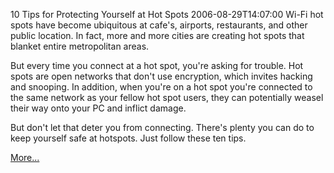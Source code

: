 10 Tips for Protecting Yourself at Hot Spots 
2006-08-29T14:07:00
Wi-Fi hot spots have become ubiquitous at cafe's, airports, restaurants, and other public location. In fact, more and more cities are creating hot spots that blanket entire metropolitan areas.

But every time you connect at a hot spot, you're asking for trouble. Hot spots are open networks that don't use encryption, which invites hacking and snooping. In addition, when you're on a hot spot you're connected to the same network as your fellow hot spot users, they can potentially weasel their way onto your PC and inflict damage. 

But don't let that deter you from connecting. There's plenty you can do to keep yourself safe at hotspots. Just follow these ten tips. 

[More...](http://www.grafdom.com/news/NewsDetails.asp?catid=5&newsid=495)
